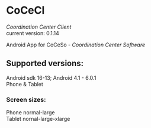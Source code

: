 # CoCeCl
_Coordination Center Client_  
current version: 0.1.14

Android App for CoCeSo - _Coordination Center Software_  

## Supported versions:
Android sdk 16-13; Android 4.1 - 6.0.1  
Phone & Tablet

### Screen sizes:  
Phone normal-large  
Tablet nornal-large-xlarge
